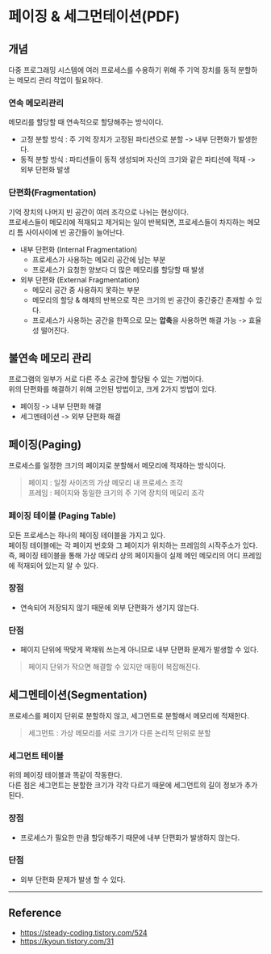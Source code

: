 # 페이징 & 세그먼테이션(PDF)

## 개념
다중 프로그래밍 시스템에 여러 프로세스를 수용하기 위해 주 기억 장치를 동적 분할하는 메모리 관리 작업이 필요하다. </br>

### 연속 메모리관리
메모리를 할당할 때 연속적으로 할당해주는 방식이다. </br>

- 고정 분할 방식 : 주 기억 장치가 고정된 파티션으로 분할 -> 내부 단편화가 발생한다.
- 동적 분할 방식 : 파티션들이 동적 생성되며 자신의 크기와 같은 파티션에 적재 -> 외부 단편화 발생

### 단편화(Fragmentation)
기억 장치의 나머지 빈 공간이 여러 조각으로 나뉘는 현상이다. </br>
프로세스들이 메모리에 적재되고 제거되는 일이 반복되면, 프로세스들이 차지하는 메모리 틈 사이사이에 빈 공간들이 늘어난다. </br>

- 내부 단편화 (Internal Fragmentation)
  - 프로세스가 사용하는 메모리 공간에 남는 부분
  - 프로세스가 요청한 양보다 더 많은 메모리를 할당할 때 발생
- 외부 단편화 (External Fragmentation)
  - 메모리  공간 중 사용하지 못하는 부분
  - 메모리의 할당 & 해제의 반복으로 작은 크기의 빈 공간이 중간중간 존재할 수 있다.
  - 프로세스가 사용하는 공간을 한쪽으로 모는 **압축**을 사용하면 해결 가능 -> 효율성 떨어진다.


## 불연속 메모리 관리
프로그램의 일부가 서로 다른 주소 공간에 할당될 수 있는 기법이다. </br>
위의 단편화를 해결하기 위해 고안된 방법이고, 크게 2가지 방법이 있다. </br>

- 페이징 -> 내부 단편화 해결
- 세그멘테이션 -> 외부 단편화 해결

## 페이징(Paging)
프로세스를 일정한 크기의 페이지로 분할해서 메모리에 적재하는 방식이다.

> 페이지 : 일정 사이즈의 가상 메모리 내 프로세스 조각 </br>
> 프레임 : 페이지와 동일한 크기의 주 기억 장치의 메모리 조각

### 페이징 테이블 (Paging Table)
모든 프로세스는 하나의 페이징 테이블을 가지고 있다. </br>
페이징 테이블에는 각 페이지 번호와 그 페이지가 위치하는 프레임의 시작주소가 있다. </br>
즉, 페이징 테이블을 통해 가상 메모리 상의 페이지들이 실제 메인 메모리의 어디 프레임에 적재되어 있는지 알 수 있다. </br>

### 장점
- 연속되어 저장되지 않기 때문에 외부 단편화가 생기지 않는다.

### 단점
- 페이지 단위에 딱맞게 꽉채워 쓰는게 아니므로 내부 단편화 문제가 발생할 수 있다. </br>
> 페이지 단위가 작으면 해결할 수 있지만 매핑이 복잡해진다.

## 세그멘테이션(Segmentation)
프로세스를 페이지 단위로 분할하지 않고, 세그먼트로 분할해서 메모리에 적재한다. </br>

> 세그먼트 : 가상 메모리를 서로 크기가 다른 논리적 단위로 분할

### 세그먼트 테이블
위의 페이징 테이블과 똑같이 작동한다. </br>
다른 점은 세그먼트는 분할한 크기가 각각 다르기 때문에 세그먼트의 길이 정보가 추가된다.

### 장점
- 프로세스가 필요한 만큼 할당해주기 때문에 내부 단편화가 발생하지 않는다. 

### 단점
- 외부 단편화 문제가 발생 할 수 있다.

----

## Reference
- https://steady-coding.tistory.com/524
- https://kyoun.tistory.com/31




